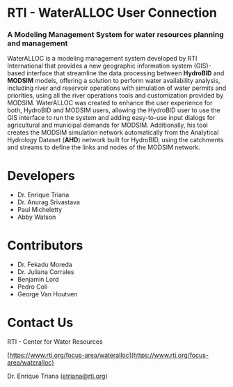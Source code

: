 # RTI - WaterALLOC User Connection
### A Modeling Management System for water resources planning and management

WaterALLOC is a modeling management system developed by RTI International that provides a new geographic information system (GIS)-based interface that streamline the data processing between **HydroBID** and **MODSIM** models, offering a solution to perform water availability analysis, including river and reservoir operations with simulation of water permits and priorities, using all the river operations tools and customization provided by MODSIM. WaterALLOC was created to enhance the user experience for both, HydroBID and MODSIM users, allowing the HydroBID user to use the GIS interface to run the system and adding easy-to-use input dialogs for agricultural and municipal demands for MODSIM. Additionally, his tool creates the MODSIM simulation network automatically from the Analytical Hydrology Dataset (**AHD**) network built for HydroBID, using the catchments and streams to define the links and nodes of the MODSIM network.


# Developers 
* Dr. Enrique Triana
* Dr. Anurag Srivastava
* Paul Micheletty
* Abby Watson

# Contributors
* Dr. Fekadu Moreda
* Dr. Juliana Corrales
* Benjamin Lord
* Pedro Coli
* George Van Houtven

# Contact Us

RTI - Center for Water Resources 

[https://www.rti.org/focus-area/wateralloc](https://www.rti.org/focus-area/wateralloc)

Dr. Enrique Triana (<etriana@rti.org>)